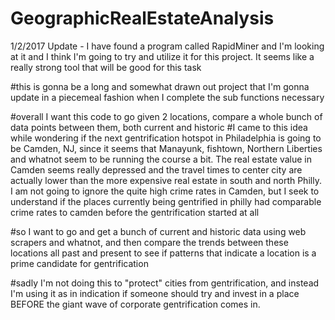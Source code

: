# GeographicRealEstateAnalysis

1/2/2017 Update - I have found a program called RapidMiner and I'm looking at it and I think I'm going to try and utilize it for this project. It seems like a really strong tool that will be good for this task


#this is gonna be a long and somewhat drawn out project that I'm gonna update in a piecemeal fashion when I complete the sub functions necessary

#overall I want this code to go given 2 locations, compare a whole bunch of data points between them, both current and historic
#I came to this idea while wondering if the next gentrification hotspot in Philadelphia is going to be Camden, NJ, since it seems that Manayunk, fishtown, Northern Liberties and whatnot seem to be running the course a bit. The real estate value in Camden seems really depressed and the travel times to center city are actually lower than the more expensive real estate in south and north Philly. I am not going to ignore the quite high crime rates in Camden, but I seek to understand if the places currently being gentrified in philly had comparable crime rates to camden before the gentrification started at all

#so I want to go and get a bunch of current and historic data using web scrapers and whatnot, and then compare the trends between these locations all past and present to see if patterns that indicate a location is a prime candidate for gentrification

#sadly I'm not doing this to "protect" cities from gentrification, and instead I'm using it as in indication if someone should try and invest in a place BEFORE the giant wave of corporate gentrification comes in. 
